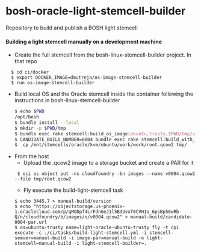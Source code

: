 # bosh-oracle-light-stemcell-builder

Repository to build and publish a BOSH light stemcell

#### Building a light stemcell manually on a development machine

 * Create the full stemcell from the bosh-linux-stemcell-builder project. In that repo
 ```
   $ cd ci/docker
   $ export DOCKER_IMAGE=dmutreja/os-image-stemcell-builder
   $ run os-image-stemcell-builder 

 ```
 * Build local OS and the Oracle stemcell inside the container following the instructions in bosh-linux-stemcell-builder
    ```bash
    $ echo $PWD
    /opt/bosh
    $ bundle install --local
    $ mkdir -p $PWD/tmp
    $ bundle exec rake stemcell:build_os_image[ubuntu,trusty,$PWD/tmp/ubuntu_base_image.tgz]
    $ CANDIDATE_BUILD_NUMBER=0004 bundle exec rake stemcell:build_with_local_os_image[oracle,kvm,ubuntu,trusty,$PWD/tmp/ubuntu_base_image.tgz]
    $  cp /mnt/stemcells/oracle/kvm/ubuntu/work/work/root.qcow2 tmp/
    ```
* From the host 
  * Upload the .qcow2 image to a storage bucket and create a PAR for it
  ```
   $ oci os object put -ns cloudfoundry -bn images --name v0004.qcow2  --file tmp/root.qcow2
   ```
   * Fly execute the build-light-stemcell task 
   ```
   $ echo 3445.7 > manual-build/version
   $ echo "https://objectstorage.us-phoenix-1.oraclecloud.com/p/qMODpf4LrFdnGeJ1l5B3UvxT0CVH1o_6psBp56wRb-Q/n/cloudfoundry/b/images/o/v0004.qcow2" > manual-build/candidate-0004-par.url 
   $ os=ubuntu-trusty name=light-oracle-ubuntu-trusty fly -t cpi execute -c ./ci/tasks/build-light-stemcell.yml -i stemcell-semver=manual-build -i image-par=manual-build -o light-stemcell=manual-build -i light-stemcell-builder=.

   ```
  